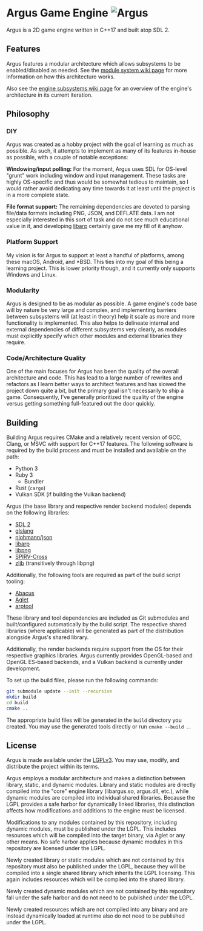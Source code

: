 # Argus Game Engine ![Argus](https://github.com/caseif/Argus/workflows/Argus/badge.svg)

Argus is a 2D game engine written in C++17 and built atop SDL 2.

## Features

Argus features a modular architecture which allows subsystems to be enabled/disabled as needed. See the
[module system wiki page](https://github.com/caseif/Argus/wiki/Module-System) for more information on how this
architecture works.

Also see the [engine subsystems wiki page](https://github.com/caseif/Argus/wiki/Engine-Subsystems) for an overview of
the engine's architecture in its current iteration.

## Philosophy

### DIY

Argus was created as a hobby project with the goal of learning as much as possible. As such, it attempts to implement
as many of its features in-house as possible, with a couple of notable exceptions:

**Windowing/input polling:** For the moment, Argus uses SDL for OS-level "grunt" work including window and input
management. These tasks are highly OS-specific and thus would be somewhat tedious to maintain, so I would rather avoid
dedicating any time towards it at least until the project is in a more complete state.

**File format support:** The remaining dependencies are devoted to parsing file/data formats including PNG, JSON, and
DEFLATE data. I am not especially interested in this sort of task and do not see much educational value in it, and
developing [libarp](https://github.com/caseif/libarp) certainly gave me my fill of it anyhow.

### Platform Support

My vision is for Argus to support at least a handful of platforms, among these macOS, Android, and *BSD. This ties into
my goal of this being a learning project. This is lower priority though, and it currently only supports Windows and
Linux.

### Modularity

Argus is designed to be as modular as possible. A game engine's code base will by nature be very large and complex, and
implementing barriers between subsystems will (at least in theory) help it scale as more and more functionality is
implemented. This also helps to delineate internal and external dependencies of different subsystems very clearly, as
modules must explicitly specify which other modules and external libraries they require.

### Code/Architecture Quality

One of the main focuses for Argus has been the quality of the overall architecture and code. This has lead to a large
number of rewrites and refactors as I learn better ways to architect features and has slowed the project down quite a
bit, but the primary goal isn't necessarily to ship a game. Consequently, I've generally prioritized the quality of the
engine versus getting something full-featured out the door quickly.

## Building

Building Argus requires CMake and a relatively recent version of GCC, Clang, or MSVC with support for C++17 features.
The following software is required by the build process and must be installed and available on the path:

- Python 3
- Ruby 3
  - Bundler
- Rust (`cargo`)
- Vulkan SDK (if building the Vulkan backend)

Argus (the base library and respective render backend modules) depends on the following libraries:

- [SDL 2](https://github.com/libsdl-org/SDL)
- [glslang](https://github.com/KhronosGroup/glslang)
- [nlohmann/json](https://github.com/nlohmann/json)
- [libarp](https://github.com/caseif/libarp)
- [libpng](https://github.com/glennrp/libpng)
- [SPIRV-Cross](https://github.com/KhronosGroup/SPIRV-Cross)
- [zlib](https://github.com/madler/zlib) (transitively through libpng)

Additionally, the following tools are required as part of the build script tooling:

- [Abacus](https://github.com/caseif/Abacus)
- [Aglet](https://github.com/caseif/Aglet)
- [arptool](https://github.com/caseif/arptool)

These library and tool dependencies are included as Git submodules and built/configured automatically by the build
script. The respective shared libraries (where applicable) will be generated as part of the distribution alongside
Argus's shared library.

Additionally, the render backends require support from the OS for their respective graphics libraries. Argus currently
provides OpenGL-based and OpenGL ES-based backends, and a Vulkan backend is currently under development.

To set up the build files, please run the following commands:

```bash
git submodule update --init --recursive
mkdir build
cd build
cmake ..
```

The appropriate build files will be generated in the `build` directory you created. You may use the generated tools
directly or run `cmake --build .`.

## License

Argus is made available under the [LGPLv3](https://opensource.org/licenses/LGPL-3.0). You may use, modify, and
distribute the project within its terms.

Argus employs a modular architecture and makes a distinction between library, static, and dynamic modules. Library and
static modules are directly compiled into the "core" engine library (libargus.so, argus.dll, etc.), while dynamic
modules are compiled into individual shared libraries. Because the LGPL provides a safe harbor for dynamically linked
libraries, this distinction affects how modifications and additions to the engine must be licensed.

Modifications to any modules contained by this repository, including dynamic modules, must be published under the LGPL.
This includes resources which will be compiled into the target binary, via Aglet or any other means. No safe harbor
applies because dynamic modules in this repository are licensed under the LGPL.

Newly created library or static modules which are not contained by this repository must also be published under the
LGPL, because they will be compiled into a single shared library which inherits the LGPL licensing. This again includes
resources which will be compiled into the shared library.

Newly created dynamic modules which are not contained by this repository fall under the safe harbor and do not need to
be published under the LGPL.

Newly created resources which are not compiled into any binary and are instead dynamically loaded at runtime also do not
need to be published under the LGPL.
